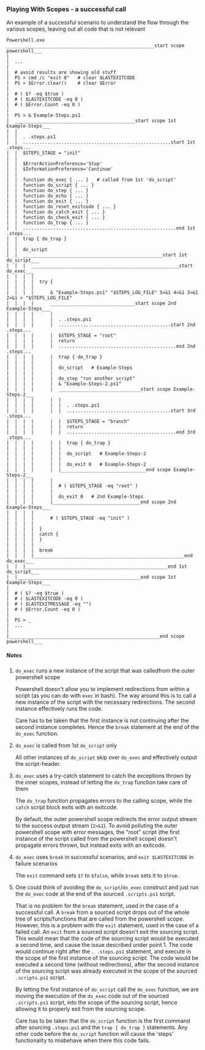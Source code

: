 ### Playing With Scopes - a successful call

An example of a successful scenario to understand the flow through the various scopes, leaving out all code that is not relevant

```
Powershell.exe
______________________________________________________start scope powershell___
| 
|  ...
| 
|  # avoid results are showing old stuff
|  PS > cmd /c "exit 0"   # clear $LASTEXITCODE
|  PS > $Error.clear()    # clear $Error
|
|  # ( $? -eq $true )
|  # ( $LASTEXITCODE -eq 0 )
|  # ( $Error.Count -eq 0 )
|
|  PS > & Example-Steps.ps1
|  ____________________________________________start scope 1st Example-Steps___
|  |
|  |  . .steps.ps1
|  |  ......................................................start 1st .steps...
|  |  $STEPS_STAGE = "init"
|  |
|  |  $ErrorActionPreference='Stop'
|  |  $InformationPreference='Continue'
|  |
|  |  function do_exec { ... }   # called from 1st 'do_script'
|  |  function do_script { ... }
|  |  function do_step { ... }
|  |  function do_echo { ... }
|  |  function do_exit { ... }
|  |  function do_reset_exitcode { ... }
|  |  function do_catch_exit { ... }
|  |  function do_check_exit { ... }
|  |  function do_trap { ... }
|  |  ........................................................end 1st .steps...
|  |  trap { do_trap }
|  |  
|  |  do_script
|  |  ___________________________________________________start 1st do_script___
|  |  |  ______________________________________________________start do_exec___
|  |  |  |
|  |  |  |  try {
|  |  |  |
|  |  |  |      & "Example-Steps.ps1" "$STEPS_LOG_FILE" 5>&1 4>&1 3>&1 2>&1 > "$STEPS_LOG_FILE"
|  |  |  |      _______________________________start scope 2nd Example-Steps___
|  |  |  |      |
|  |  |  |      |  . .steps.ps1
|  |  |  |      |  .........................................start 2nd .steps...
|  |  |  |      |  $STEPS_STAGE = "root"
|  |  |  |      |  return
|  |  |  |      |  ...........................................end 2nd .steps...
|  |  |  |      |  trap { do_trap }
|  |  |  |      |  
|  |  |  |      |  do_script   # Example-Steps
|  |  |  |      |
|  |  |  |      |  do_step "run another script"
|  |  |  |      |  & "Example-Steps-2.ps1"
|  |  |  |      |  ______________________________start scope Example-Steps-2___
|  |  |  |      |  |
|  |  |  |      |  |  . .steps.ps1
|  |  |  |      |  |  ......................................start 3rd .steps...
|  |  |  |      |  |  $STEPS_STAGE = "branch"
|  |  |  |      |  |  return
|  |  |  |      |  |  ........................................end 3rd .steps...
|  |  |  |      |  |  trap { do_trap }
|  |  |  |      |  |  
|  |  |  |      |  |  do_script   # Example-Steps-2
|  |  |  |      |  |
|  |  |  |      |  |  do_exit 0   # Example-Steps-2  
|  |  |  |      |  |_______________________________end scope Example-Steps-2___
|  |  |  |      |
|  |  |  |      |  # ( $STEPS_STAGE -eq "root" )
|  |  |  |      |
|  |  |  |      |  do_exit 0   # 2nd Example-Steps 
|  |  |  |      |________________________________end scope 2nd Example-Steps___
|  |  |  |      
|  |  |  |      # ( $STEPS_STAGE -eq "init" )
|  |  |  |
|  |  |  |  }
|  |  |  |  catch {
|  |  |  |  }
|  |  |  |  
|  |  |  |  break
|  |  |  |_______________________________________________________end do_exec___
|  |  |____________________________________________________end 1st do_script___
|  |_____________________________________________end scope 1st Example-Steps___
|
|  # ( $? -eq $true )
|  # ( $LASTEXITCODE -eq 0 )
|  # ( $LASTEXITMESSAGE -eq "")
|  # ( $Error.Count -eq 0 )
|
|  PS > _
|  ...
|   
|_______________________________________________________end scope powershell___

```

##### Notes
  
1. `do_exec` runs a new instance of the script that was calledfrom the outer powershell scope

   Powershell doesn't allow you to implement redirections from within a script (as you can do with `exec` in bash).  The way around this is to call a new instance of the script with the necessary redirections.  The second instance effectively runs the code.

   Care has to be taken that the first instance is not continuing after the second instance completes.  Hence the `break` statement at the end of the `do_exec` function.

2. `do_exec` is called from 1st `do_script` only

   All other instances of `do_script` skip over `do_exec` and effectively output the script-header.

3. `do_exec` uses a try-catch statement to catch the exceptions thrown by the inner scopes, instead of letting the `do_trap` function take care of them 

   The `do_trap` function propagates errors to the calling scope, while the `catch` script block exits with an exitcode.

   By default, the outer powershell scope redirects the error output stream to the success output stream (`2>&1`).  To avoid polluting the outer powershell scope with error messages, the "root" script (the first instance of the script called from the powershell scope) doesn't propagate errors thrown, but instead exits with an exitcode. 

4. `do_exec` uses `break` in successful scenarios, and `exit $LASTEXITCODE` in failure scenarios

   The `exit` command sets `$?` to `$false`, while `break` sets it to `$true`.

5. One could think of avoiding the `do_script`/`do_exec` construct and just run the `do_exec` code at the end of the sourced `.scripts.ps1` script.

   That is no problem for the `break` statement, used in the case of a successful call.  A `break` from a sourced script drops out of the whole tree of scripts/functions that are called from the powershell scope.  
   However, this is a problem with the `exit` statement, used in the case of a failed call.  An `exit` from a sourced script doesn't exit the sourcing script.  This would mean that the code of the sourcing script would be executed a second time, and cause the issue described under point 1.  The code would continue right after the `. .steps.ps1` statement, and execute in the scope of the first instance of the sourcing script.  The code would be executed a second time (without redirections), after the second instance of the sourcing script was already executed in the scope of the sourced `.scripts.ps1` script.

   By letting the first instance of `do_script` call the `do_exec` function, we are moving the execution of the `do_exec` code out of the sourced `.scripts.ps1` script, into the scope of the sourcing script, hence allowing it to properly exit from the sourcing scope.

   Care has to be taken that the `do_script` function is the first command after sourcing `.steps.ps1` and the `trap { do_trap }` statements.  Any other code before the `do_script` function will cause the 'steps' functionality to misbehave when there this code fails.
